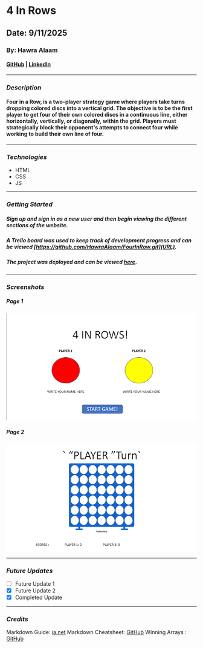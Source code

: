 # 4 In Rows

## Date: 9/11/2025

### By: Hawra Alaam

#### [GitHub](https://github.com/HawraAlaam) | [LinkedIn](https://www.linkedin.com/in/hawra-alaam-40a2a3331/)
***
### ***Description***
#### Four in a Row, is a two-player strategy game where players take turns dropping colored discs into a vertical grid. The objective is to be the first player to get four of their own colored discs in a continuous line, either horizontally, vertically, or diagonally, within the grid. Players must strategically block their opponent's attempts to connect four while working to build their own line of four.
***

### ***Technologies***
* HTML
* CSS
* JS

***
### ***Getting Started***
##### Sign up and sign in as a new user and then begin viewing the different sections of the website.
##### A Trello board was used to keep track of development progress and can be viewed [https://github.com/HawraAlaam/FourInRow.git](URL).
##### The project was deployed and can be viewed [here](URL).
***
### ***Screenshots***
##### Page 1
![image](./PAGE1.png)
##### Page 2
![image header 3](PAGE2.png)
***
### ***Future Updates***
- [ ] Future Update 1
- [x] Future Update 2
- [x] Completed Update
***
### ***Credits***
Markdown Guide: [ia.net](https://ia.net/writer/support/basics/markdown-guide)
Markdown Cheatsheet: [GitHub](https://www.markdownguide.org/cheat-sheet/)
Winning Arrays : [GitHub](https://github.com/kubowania/connect-four/blob/master/app.js)

